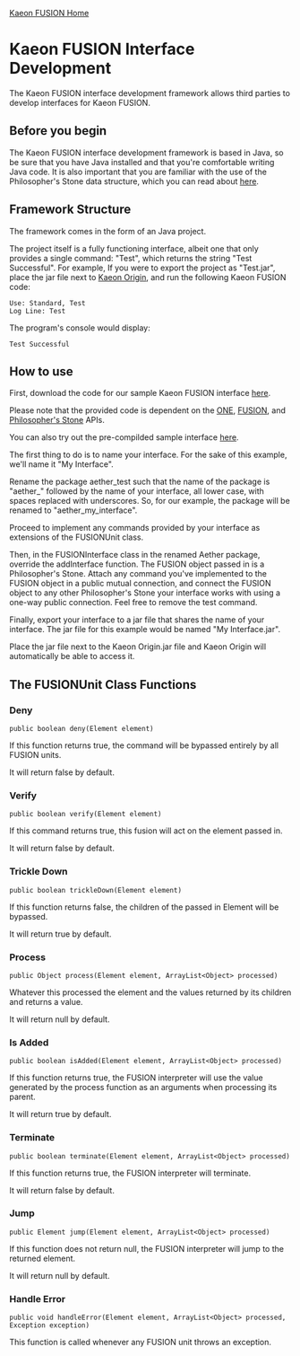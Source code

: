 [Kaeon FUSION Home](https://github.com/Gallery-of-Kaeon/Kaeon-FUSION/blob/master/README.md)

# Kaeon FUSION Interface Development

The Kaeon FUSION interface development framework allows third parties to develop interfaces for Kaeon FUSION.

## Before you begin

The Kaeon FUSION interface development framework is based in Java,
so be sure that you have Java installed and that you're comfortable writing Java code.
It is also important that you are familiar with the use of the Philosopher's Stone data structure,
which you can read about [here](https://github.com/Gallery-of-Kaeon/Philosophers-Stone/blob/master/README.md).

## Framework Structure

The framework comes in the form of an Java project.

The project itself is a fully functioning interface,
albeit one that only provides a single command: "Test",
which returns the string "Test Successful".
For example,
If you were to export the project as "Test.jar",
place the jar file next to [Kaeon Origin](https://github.com/Gallery-of-Kaeon/Kaeon-FUSION/blob/master/Kaeon%20FUSION/IDE/README.md),
and run the following Kaeon FUSION code:

    Use: Standard, Test
    Log Line: Test

The program's console would display:

    Test Successful

## How to use

First, download the code for our sample Kaeon FUSION interface [here](https://github.com/Gallery-of-Kaeon/Kaeon-FUSION/blob/master/Kaeon%20FUSION/Module%20Development%20Framework/Interfaces/Test%20Interface/Source).

Please note that the provided code is dependent on the [ONE](https://github.com/Gallery-of-Kaeon/Kaeon-FUSION/tree/master/Kaeon%20FUSION/APIs/ONE/Library),
[FUSION](https://github.com/Gallery-of-Kaeon/Kaeon-FUSION/tree/master/Kaeon%20FUSION/APIs/FUSION/Library),
and [Philosopher's Stone](https://github.com/Gallery-of-Kaeon/Philosophers-Stone/tree/master/Philosopher's%20Stone/API/Java/Library) APIs.

You can also try out the pre-compilded sample interface [here](https://github.com/Gallery-of-Kaeon/Kaeon-FUSION/blob/master/Kaeon%20FUSION/Module%20Development%20Framework/Interfaces/Test%20Interface/Interface/Test.jar?raw=true).

The first thing to do is to name your interface.
For the sake of this example,
we'll name it "My Interface".

Rename the package aether_test such that the name of the package is "aether_" followed by the name of your interface,
all lower case,
with spaces replaced with underscores.
So,
for our example,
the package will be renamed to "aether_my_interface".

Proceed to implement any commands provided by your interface as extensions of the FUSIONUnit class.

Then,
in the FUSIONInterface class in the renamed Aether package,
override the addInterface function.
The FUSION object passed in is a Philosopher's Stone.
Attach any command you've implemented to the FUSION object in a public mutual connection,
and connect the FUSION object to any other Philosopher's Stone your interface works with using a one-way public connection.
Feel free to remove the test command.

Finally,
export your interface to a jar file that shares the name of your interface.
The jar file for this example would be named "My Interface.jar".

Place the jar file next to the Kaeon Origin.jar file and Kaeon Origin will automatically be able to access it.

## The FUSIONUnit Class Functions

### Deny

    public boolean deny(Element element)

If this function returns true,
the command will be bypassed entirely by all FUSION units.

It will return false by default.

### Verify

    public boolean verify(Element element)

If this command returns true,
this fusion will act on the element passed in.

It will return false by default.

### Trickle Down

    public boolean trickleDown(Element element)

If this function returns false,
the children of the passed in Element will be bypassed.

It will return true by default.

### Process

    public Object process(Element element, ArrayList<Object> processed)  

Whatever this processed the element and the values returned by its children and returns a value.

It will return null by default.

### Is Added

    public boolean isAdded(Element element, ArrayList<Object> processed)  

If this function returns true,
the FUSION interpreter will use the value generated by the process function as an arguments when processing its parent.

It will return true by default.

### Terminate

    public boolean terminate(Element element, ArrayList<Object> processed)  

If this function returns true,
the FUSION interpreter will terminate.

It will return false by default.

### Jump

    public Element jump(Element element, ArrayList<Object> processed)  

If this function does not return null,
the FUSION interpreter will jump to the returned element.

It will return null by default.

### Handle Error

    public void handleError(Element element, ArrayList<Object> processed, Exception exception)

This function is called whenever any FUSION unit throws an exception.